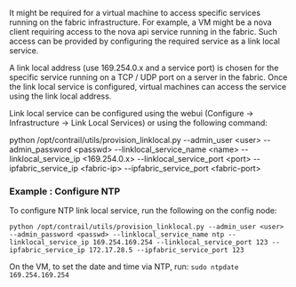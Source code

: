 It might be required for a virtual machine to access specific services running on the fabric infrastructure. For example, a VM might be a nova client requiring access to the nova api service running in the fabric. Such access can be provided by configuring the required service as a link local service.

A link local address (use 169.254.0.x and a service port) is chosen for the specific service running on a TCP / UDP port on a server in the fabric. Once the link local service is configured, virtual machines can access the service using the link local address.

Link local service can be configured using the webui (Configure -> Infrastructure -> Link Local Services) or using the following command:

python /opt/contrail/utils/provision_linklocal.py --admin_user \<user\> --admin_password \<passwd\> 
--linklocal_service_name \<name\> --linklocal_service_ip \<169.254.0.x\> --linklocal_service_port \<port\> 
--ipfabric_service_ip \<fabric-ip\> --ipfabric_service_port \<fabric-port\>

### Example : Configure NTP

To configure NTP link local service, run the following on the config node:

`python /opt/contrail/utils/provision_linklocal.py --admin_user <user> --admin_password <passwd> --linklocal_service_name ntp --linklocal_service_ip 169.254.169.254 --linklocal_service_port 123 --ipfabric_service_ip 172.17.28.5 --ipfabric_service_port 123`

On the VM, to set the date and time via NTP, run:
`sudo ntpdate 169.254.169.254`
